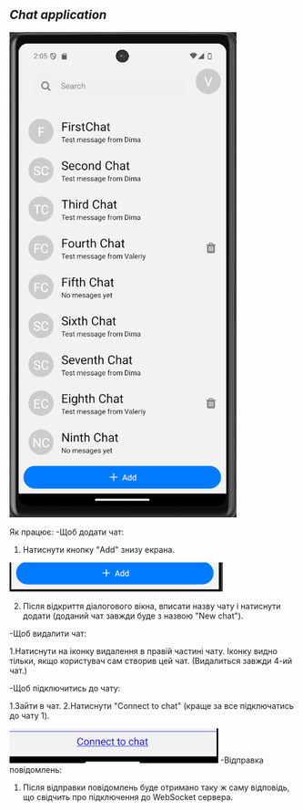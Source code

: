 ## _Chat application_

![alt text](image-1.png)


Як працює:
 -Щоб додати чат:

  1. Натиснути кнопку "Add" знизу екрана.

  ![alt text](image.png)
  
  2. Після відкриття діалогового вікна, вписати назву чату і натиснути додати (доданий чат завжди буде з назвою "New chat").

  -Щоб видалити чат:

  1.Натиснути на іконку видалення в правій частині чату. Іконку видно тільки, якщо користувач сам створив цей чат. (Видалиться завжди 4-ий чат.)

  -Щоб підключитись до чату:

  1.Зайти в чат.
  2.Натиснути "Connect to chat" (краще за все підключатись до чату 1).

  ![alt text](image-2.png)
  -Відправка повідомлень:

  1. Після відправки повідомлень буде отримано таку ж саму відповідь, що свідчить про підключення до WebSocket сервера.
